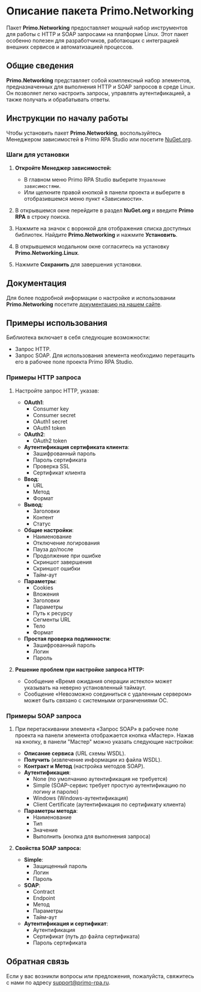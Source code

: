 # Описание пакета Primo.Networking

Пакет **Primo.Networking** предоставляет мощный набор инструментов для работы с HTTP и SOAP запросами на платформе Linux. Этот пакет особенно полезен для разработчиков, работающих с интеграцией внешних сервисов и автоматизацией процессов.

## Общие сведения

**Primo.Networking** представляет собой комплексный набор элементов, предназначенных для выполнения HTTP и SOAP запросов в среде Linux. Он позволяет легко настроить запросы, управлять аутентификацией, а также получать и обрабатывать ответы.

## Инструкции по началу работы

Чтобы установить пакет **Primo.Networking**, воспользуйтесь Менеджером зависимостей в Primo RPA Studio или посетите [NuGet.org](https://www.nuget.org/).

### Шаги для установки

1. **Откройте Менеджер зависимостей:**
   - В главном меню Primo RPA Studio выберите `Управление зависимостями`.
   - Или щелкните правой кнопкой в панели проекта и выберите в отобразившемся меню пункт «Зависимости».

2. В открывшемся окне перейдите в раздел **NuGet.org** и введите **Primo RPA** в строку поиска.

3. Нажмите на значок с воронкой для отображения списка доступных библиотек. Найдите **Primo.Networking** и нажмите **Установить**.

4. В открывшемся модальном окне согласитесь на установку **Primo.Networking.Linux**.

5. Нажмите **Сохранить** для завершения установки.

## Документация

Для более подробной информации о настройке и использовании **Primo.Networking** посетите [документацию на нашем сайте](https://docs.primo-rpa.ru).

## Примеры использования
Библиотека включает в себя следующие возможности:
- Запрос HTTP.
- Запрос SOAP.
Для использования элемента необходимо перетащить его в рабочее поле проекта Primo RPA Studio.

### Примеры HTTP запроса

1. Настройте запрос HTTP, указав:
   - **OAuth1**:
     - Consumer key
     - Consumer secret
     - OAuth1 secret
     - OAuth1 token
   - **OAuth2**:
     - OAuth2 token
   - **Аутентификация сертификата клиента**:
     - Зашифрованный пароль
     - Пароль сертификата
     - Проверка SSL
     - Сертификат клиента
   - **Ввод**:
     - URL
     - Метод
     - Формат
   - **Вывод**:
     - Заголовки
     - Контент
     - Статус
   - **Общие настройки**:
     - Наименование
     - Отключение логирования
     - Пауза до/после
     - Продолжение при ошибке
     - Скриншот завершения
     - Скриншот ошибки
     - Тайм-аут
   - **Параметры**:
     - Cookies
     - Вложения
     - Заголовки
     - Параметры
     - Путь к ресурсу
     - Сегменты URL
     - Тело
     - Формат
   - **Простая проверка подлинности**:
     - Зашифрованный пароль
     - Логин
     - Пароль

2. **Решение проблем при настройке запроса HTTP:**
   - Сообщение «Время ожидания операции истекло» может указывать на неверно установленный таймаут.
   - Сообщение «Невозможно соединиться с удаленным сервером» может быть связано с системными ограничениями ОС.

### Примеры SOAP запроса

1. При перетаскивании элемента «Запрос SOAP» в рабочее поле проекта на панели элемента отображается кнопка «Мастер». Нажав на кнопку, в панели "Мастер" можно указать следующие настройки:
   - **Описание сервиса** (URL схемы WSDL).
   - **Получить** (извлечение информации из файла WSDL).
   - **Контракт и Метод** (настройка методов SOAP).
   - **Аутентификация**:
     - None (по умолчанию аутентификация не требуется)
     - Simple (SOAP-сервис требует простую аутентификацию по логину и паролю)
     - Windows (Windows-аутентификация)
     - Client Certificate (аутентификация по сертификату клиента)
   - **Параметры метода**:
     - Наименование
     - Тип
     - Значение
     - Выполнить (кнопка для выполнения запроса)

2. **Свойства SOAP запроса:**
   - **Simple**:
     - Защищенный пароль
     - Логин
     - Пароль
   - **SOAP**:
     - Contract
     - Endpoint
     - Метод
     - Параметры
     - Тайм-аут
   - **Аутентификация и сертификат**:
     - Аутентификация
     - Сертификат (путь до файла сертификата)
     - Пароль сертификата

## Обратная связь

Если у вас возникли вопросы или предложения, пожалуйста, свяжитесь с нами по адресу [support@primo-rpa.ru](mailto:support@primo-rpa.ru).
